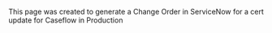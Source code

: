 This page was created to generate a Change Order in ServiceNow for a cert update for Caseflow in Production
